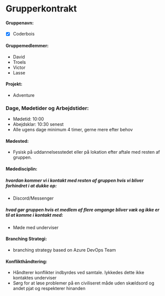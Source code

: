 # Grupperkontrakt


#### Gruppenavn:
- [x] Coderbois

#### Gruppemedlemmer:
- David
- Troels
- Victor
- Lasse

#### Projekt:
- Adventure

### Dage, Mødetider og Arbejdstider:
- Mødetid: 10:00
- Abejdsklar: 10:30 senest
- Alle ugens dage minimum 4 timer, gerne mere efter behov

#### Mødested:
- Fysisk på uddannelsesstedet eller på lokation efter aftale med resten af gruppen.

#### Mødedisciplin:
##### hvordan kommer vi i kontakt med resten af gruppen hvis vi bliver forhindret i at dukke op:
- Discord/Messenger
	
##### hvad gør gruppen hvis et medlem af flere omgange bliver væk og ikke er til at komme i kontakt med:
- Møde med underviser

#### Branching Strategi:
- branching strategy based on Azure DevOps Team

#### Konflikthåndtering:
- Håndterer konflikter indbyrdes ved samtale. lykkedes dette ikke kontaktes 	underviser
- Sørg for at løse problemer på en civiliseret måde uden skældsord og andet pjat og respekterer hinanden



